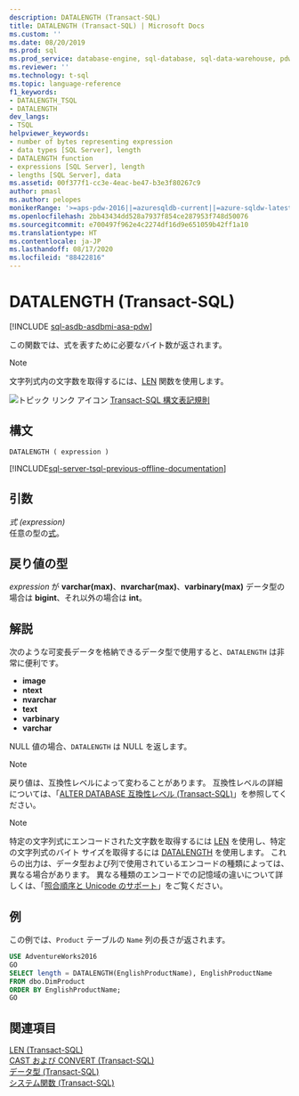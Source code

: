 ```yaml
---
description: DATALENGTH (Transact-SQL)
title: DATALENGTH (Transact-SQL) | Microsoft Docs
ms.custom: ''
ms.date: 08/20/2019
ms.prod: sql
ms.prod_service: database-engine, sql-database, sql-data-warehouse, pdw
ms.reviewer: ''
ms.technology: t-sql
ms.topic: language-reference
f1_keywords:
- DATALENGTH_TSQL
- DATALENGTH
dev_langs:
- TSQL
helpviewer_keywords:
- number of bytes representing expression
- data types [SQL Server], length
- DATALENGTH function
- expressions [SQL Server], length
- lengths [SQL Server], data
ms.assetid: 00f377f1-cc3e-4eac-be47-b3e3f80267c9
author: pmasl
ms.author: pelopes
monikerRange: '>=aps-pdw-2016||=azuresqldb-current||=azure-sqldw-latest||>=sql-server-2016||=sqlallproducts-allversions||>=sql-server-linux-2017||=azuresqldb-mi-current'
ms.openlocfilehash: 2bb43434dd528a7937f854ce287953f748d50076
ms.sourcegitcommit: e700497f962e4c2274df16d9e651059b42ff1a10
ms.translationtype: HT
ms.contentlocale: ja-JP
ms.lasthandoff: 08/17/2020
ms.locfileid: "88422816"
---
```

# <a name="datalength-transact-sql"></a>DATALENGTH (Transact-SQL)
[!INCLUDE [sql-asdb-asdbmi-asa-pdw](../../includes/applies-to-version/sql-asdb-asdbmi-asa-pdw.md)]

この関数では、式を表すために必要なバイト数が返されます。

> [!NOTE]
> 文字列式内の文字数を取得するには、[LEN](../../t-sql/functions/len-transact-sql.md) 関数を使用します。
  
![トピック リンク アイコン](../../database-engine/configure-windows/media/topic-link.gif "トピック リンク アイコン") [Transact-SQL 構文表記規則](../../t-sql/language-elements/transact-sql-syntax-conventions-transact-sql.md)
  
## <a name="syntax"></a>構文  
  
```
DATALENGTH ( expression )   
```  

[!INCLUDE[sql-server-tsql-previous-offline-documentation](../../includes/sql-server-tsql-previous-offline-documentation.md)]

## <a name="arguments"></a>引数
*式 (expression)*  
任意の型の[式](../../t-sql/language-elements/expressions-transact-sql.md)。
  
## <a name="return-types"></a>戻り値の型
*expression* が **varchar(max)**、**nvarchar(max)**、**varbinary(max)** データ型の場合は **bigint**、それ以外の場合は **int**。
  
## <a name="remarks"></a>解説  
次のような可変長データを格納できるデータ型で使用すると、`DATALENGTH` は非常に便利です。
- **image**
- **ntext**
- **nvarchar**
- **text**
- **varbinary**
- **varchar**
  
NULL 値の場合、`DATALENGTH` は NULL を返します。
  
> [!NOTE]  
> 戻り値は、互換性レベルによって変わることがあります。 互換性レベルの詳細については、「[ALTER DATABASE 互換性レベル &#40;Transact-SQL&#41;](../../t-sql/statements/alter-database-transact-sql-compatibility-level.md)」を参照してください。  

> [!NOTE]
> 特定の文字列式にエンコードされた文字数を取得するには [LEN](../../t-sql/functions/len-transact-sql.md) を使用し、特定の文字列式のバイト サイズを取得するには [DATALENGTH](../../t-sql/functions/datalength-transact-sql.md) を使用します。 これらの出力は、データ型および列で使用されているエンコードの種類によっては、異なる場合があります。 異なる種類のエンコードでの記憶域の違いについて詳しくは、「[照合順序と Unicode のサポート](../../relational-databases/collations/collation-and-unicode-support.md)」をご覧ください。

## <a name="examples"></a>例  
この例では、`Product` テーブルの `Name` 列の長さが返されます。
  
```sql
USE AdventureWorks2016  
GO
SELECT length = DATALENGTH(EnglishProductName), EnglishProductName  
FROM dbo.DimProduct  
ORDER BY EnglishProductName;  
GO  
```  
  
## <a name="see-also"></a>関連項目
[LEN &#40;Transact-SQL&#41;](../../t-sql/functions/len-transact-sql.md)  
[CAST および CONVERT &#40;Transact-SQL&#41;](../../t-sql/functions/cast-and-convert-transact-sql.md)  
[データ型 &#40;Transact-SQL&#41;](../../t-sql/data-types/data-types-transact-sql.md)  
[システム関数 &#40;Transact-SQL&#41;](../../relational-databases/system-functions/system-functions-category-transact-sql.md)
